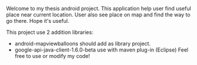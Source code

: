 Welcome to my thesis android project. This application help user find useful place near current location. User also see place on map and find the way to go there.
Hope it's useful.

This project use 2 addition libraries:
- android-mapviewballoons should add as library project.
- google-api-java-client-1.6.0-beta use with maven plug-in (Eclipse)
Feel free to use or modify my code!

